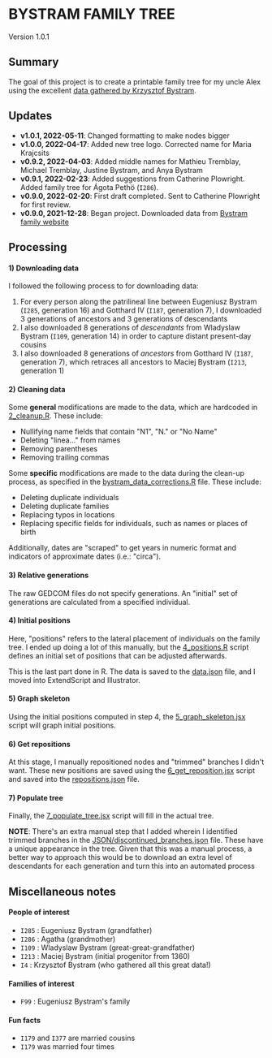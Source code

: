 # BYSTRAM FAMILY TREE
Version 1.0.1

## Summary

The goal of this project is to create a printable family tree for my uncle Alex using the excellent [data gathered by Krzysztof Bystram](https://cornelis.bystram.be/).


## Updates

- **v1.0.1, 2022-05-11**: Changed formatting to make nodes bigger
- **v1.0.0, 2022-04-17**: Added new tree logo. Corrected name for Maria Krajcsits
- **v0.9.2, 2022-04-03**: Added middle names for Mathieu Tremblay, Michael Tremblay, Justine Bystram, and Anya Bystram
- **v0.9.1, 2022-02-23**: Added suggestions from Catherine Plowright. Added family tree for Ágota Pethö (`I286`).
- **v0.9.0, 2022-02-20**: First draft completed. Sent to Catherine Plowright for first review.
- **v0.9.0, 2021-12-28**: Began project. Downloaded data from [Bystram family website](https://cornelis.bystram.be/)

## Processing

#### 1) Downloading data

I followed the following process to for downloading data:

1. For every person along the patrilineal line between Eugeniusz Bystram (`I285`, generation 16) and Gotthard IV (`I187`, generation 7), I downloaded 3 generations of ancestors and 3 generations of descendants
2. I also downloaded 8 generations of _descendants_ from Wladyslaw Bystram (`I109`, generation 14) in order to capture distant present-day cousins
3. I also downloaded 8 generations of _ancestors_ from Gotthard IV (`I187`, generation 7), which retraces all ancestors to Maciej Bystram (`I213`, generation 1)

#### 2) Cleaning data

Some **general** modifications are made to the data, which are hardcoded in [2_cleanup.R](R/2_cleanup.R). These include:

- Nullifying name fields that contain "N1", "N." or "No Name"
- Deleting "linea..." from names
- Removing parentheses
- Removing trailing commas

Some **specific** modifications are made to the data during the clean-up process, as specified in the [bystram_data_corrections.R](bystram_data_corrections.R) file. These include:

- Deleting duplicate individuals
- Deleting duplicate families
- Replacing typos in locations
- Replacing specific fields for individuals, such as names or places of birth

Additionally, dates are "scraped" to get years in numeric format and indicators of approximate dates (i.e.: "circa").

#### 3) Relative generations

The raw GEDCOM files do not specify generations. An "initial" set of generations are calculated from a specified individual.

#### 4) Initial positions

Here, "positions" refers to the lateral placement of individuals on the family tree. I ended up doing a lot of this manually, but the [4_positions.R](R/2_positions.R) script defines an initial set of positions that can be adjusted afterwards.

This is the last part done in R. The data is saved to the [data.json](JSON/data.json) file, and I moved into ExtendScript and Illustrator.

#### 5) Graph skeleton

Using the initial positions computed in step 4, the [5_graph_skeleton.jsx](JS/5_graph_skeleton.jsx) script will graph initial positions. 

#### 6) Get repositions

At this stage, I manually repositioned nodes and "trimmed" branches I didn't want. These new positions are saved using the [6_get_reposition.jsx](JS/6_get_reposition.jsx) script and saved into the [repositions.json](JSON/repositions.json) file.


#### 7) Populate tree

Finally, the [7_populate_tree.jsx](JS/5_populate_tree.jsx) script will fill in the actual tree.

**NOTE**: There's an extra manual step that I added wherein I identified trimmed branches in the [JSON/discontinued_branches.json](JSON/discontinued_branches.json) file. These have a unique appearance in the tree. Given that this was a manual process, a better way to approach this would be to download an extra level of descendants for each generation and turn this into an automated process


## Miscellaneous notes

#### People of interest

- `I285` : Eugeniusz Bystram (grandfather)
- `I286` : Agatha (grandmother)
- `I109` : Wladyslaw Bystram (great-great-grandfather)
- `I213` : Maciej Bystram (initial progenitor from 1360)
- `I4` : Krzysztof Bystram (who gathered all this great data!)

#### Families of interest
- `F99` : Eugeniusz Bystram's family

#### Fun facts
- `I179` and  `I377` are married cousins
- `I179` was married four times
